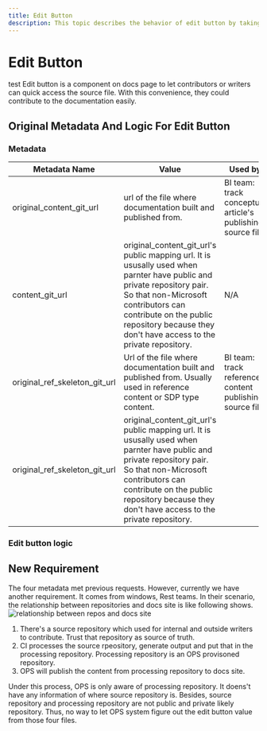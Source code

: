 ```yaml
---
title: Edit Button
description: This topic describes the behavior of edit button by taking source into consideration
---
```


# Edit Button
test
Edit button is a component on docs page to let contributors or writers can quick access the source file. With this convenience, they could contribute to the documentation easily.

## Original Metadata And Logic For Edit Button
### Metadata
| Metadata Name | Value | Used by |
| ------------- | ----- | -------- |
| original_content_git_url | url of the file where documentation built and published from. | BI team: track conceptual article's publishing source file. |
| content_git_url | original_content_git_url's public mapping url. It is ususally used when parnter have public and private repository pair. So that non-Microsoft contributors can contribute on the public repository because they don't have access to the private repository. | N/A |
| original_ref_skeleton_git_url | Url of the file where documentation built and published from. Usually used in reference content or SDP type content. | BI team: track reference content publishing source file. |
| original_ref_skeleton_git_url | original_content_git_url's public mapping url. It is ususally used when parnter have public and private repository pair. So that non-Microsoft contributors can contribute on the public repository because they don't have access to the private repository. |

### Edit button logic


## New Requirement
The four metadata met previous requests. However, currently we have another requirement. It comes from windows, Rest teams. In their scenario, the relationship between repositories and docs site is like following shows.
![relationship between repos and docs site](images/edit_button/relationship_repo_docs.png)

1. There's a source repository which used for internal and outside writers to contribute. Trust that repository as source of truth.
2. CI processes the source rpeository, generate output and put that in the processing repository. Processing repository is an OPS provisoned repository.
3. OPS will publish the content from processing repository to docs site.

Under this process, OPS is only aware of processing repository. It doens't have any information of where source repository is. Besides, source repository and processing repository are not public and private likely repository. Thus, no way to let OPS system figure out the edit button value from those four files.
